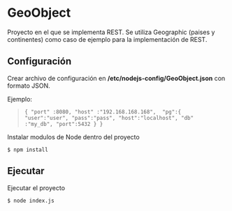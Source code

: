 # GeoObject
Proyecto en el que se implementa REST. 
Se utiliza Geographic (paises y continentes) como caso de ejemplo para la implementación de REST.

## Configuración
Crear archivo de configuración en **/etc/nodejs-config/GeoObject.json** con formato JSON.

Ejemplo:
>`{
>		"port" :8080,
>		"host" :"192.168.168.168", 
>		"pg":{
>			"user":"user",
>			"pass":"pass",
>			"host":"localhost",
>			"db"  :"my_db",
>			"port":5432
>			}
>}`

Instalar modulos de Node dentro del proyecto

`$ npm install`

## Ejecutar
Ejecutar el proyecto

`$ node index.js`
